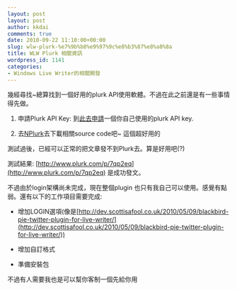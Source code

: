 ```yaml
---
layout: post
layout: post
author: kkdai
comments: true
date: 2010-09-22 11:10:00+00:00
slug: wlw-plurk-%e7%9b%b8%e9%97%9c%e8%b3%87%e8%a8%8a
title: WLW Plurk 相關資訊
wordpress_id: 1141
categories:
- Windows Live Writer的相關開發
---
```


幾經尋找~總算找到一個好用的plurk API使用軟體。不過在此之前還是有一些事情得先做。

 

  
  1. 申請Plurk API Key: 到[此去申請](http://www.plurk.com/API/)一個你自己使用的plurk API key. 
   
  2. 去[NPlurk](http://nplurk.codeplex.com/)去下載相關source code吧~ 這個超好用的 
 

測試過後，已經可以正常的把文章發不到Plurk去。算是好用吧(?)

 

測試結果: [http://www.plurk.com/p/7qp2eq](http://www.plurk.com/p/7qp2eq) 是成功發文。

 

不過由於login架構尚未完成，現在整個plugin 也只有我自己可以使用。感覺有點弱。還有以下的工作項目需要完成:

 

  
  * 增加LOGIN選項(像是[http://dev.scottisafool.co.uk/2010/05/09/blackbird-pie-twitter-plugin-for-live-writer/](http://dev.scottisafool.co.uk/2010/05/09/blackbird-pie-twitter-plugin-for-live-writer/)) 
   
  * 增加自訂格式 
   
  * 準備安裝包 
 

不過有人需要我也是可以幫你客制一個先給你用
